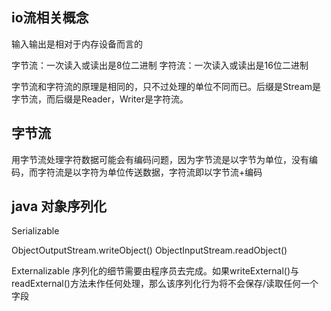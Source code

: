 
## io流相关概念
输入输出是相对于内存设备而言的

字节流：一次读入或读出是8位二进制
字符流：一次读入或读出是16位二进制

字节流和字符流的原理是相同的，只不过处理的单位不同而已。后缀是Stream是字节流，而后缀是Reader，Writer是字符流。

## 字节流      
用字节流处理字符数据可能会有编码问题，因为字节流是以字节为单位，没有编码，而字符流是以字符为单位传送数据，字符流即以字节流+编码


## java 对象序列化
Serializable

ObjectOutputStream.writeObject()
ObjectInputStream.readObject()

Externalizable
序列化的细节需要由程序员去完成。如果writeExternal()与readExternal()方法未作任何处理，那么该序列化行为将不会保存/读取任何一个字段